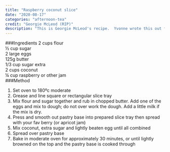 ```yaml
---
title: "Raspberry coconut slice"
date: "2020-08-17"
categories: "afternoon-tea"
credit: "Georgie McLeod (RIP)"
description: "This is Georgie McLeod's recipe.  Yvonne wrote this out for me; I have never made it but she made it all the time. Another fav. I'm not sure if the cups are old school tea cups or actually metric baking measuring cups.  I've just made this with metric cups and the mix was dry; I had to add some milk to make it come together. Wen. 20th Nov 2020."
---
```


###Ingredients
2 cups flour  
½ cup sugar  
2 large eggs  
125g butter  
1/3 cup sugar extra  
2 cups coconut  
¼ cup raspberry or other jam  
###Method

1. Set oven to 180ºc moderate
2. Grease and line square or rectangular slice tray
3. Mix flour and sugar together and rub in chopped butter. Add one of the eggs and mix to dough; do not over work the dough.  Add a little milk if the mix is dry. 
4. Press and smooth out pastry base into prepared slice tray then spread with your fav berry (or apricot jam)
5. Mix coconut, extra sugar and lightly beaten egg until all combined
6. Spread over pastry base
7. Bake in moderate oven for approximately 30 minutes, or until lightly browned on the top and the pastry base is cooked through

